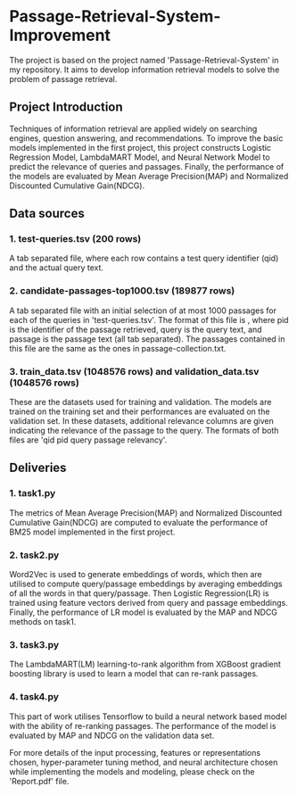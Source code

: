 # Passage-Retrieval-System-Improvement
The project is based on the project named 'Passage-Retrieval-System' in my repository. It aims to develop information retrieval models to solve the problem of passage retrieval. 

## Project Introduction 
Techniques of information retrieval are applied widely on searching engines, question answering, and recommendations. To improve the basic models implemented in the first project, this project constructs Logistic Regression Model, LambdaMART Model, and Neural Network Model to predict the relevance of queries and passages. Finally, the performance of the models are evaluated by Mean Average Precision(MAP) and Normalized Discounted Cumulative Gain(NDCG).

## Data sources
### 1. test-queries.tsv (200 rows)
A tab separated file, where each row contains a test query identifier (qid) and the actual query text.

### 2. candidate-passages-top1000.tsv (189877 rows)
A tab separated file with an initial selection of at most 1000 passages for each of the queries in 'test-queries.tsv'. The format of this file is <qid pid query passage>, where pid is the identifier of the passage retrieved, query is the query text, and passage is the passage text (all tab separated). The passages contained in this file are the same as the ones in passage-collection.txt. 

### 3. train_data.tsv (1048576 rows) and validation_data.tsv (1048576 rows)
These are the datasets used for training and validation. The models are trained on the training set and their performances are evaluated on the validation set. In these datasets, additional relevance columns are given indicating the relevance of the passage to the query. The formats of both files are 'qid pid query passage relevancy'. 

## Deliveries

### 1. task1.py
The metrics of Mean Average Precision(MAP) and Normalized Discounted Cumulative Gain(NDCG) are computed to evaluate the performance of BM25 model implemented in the first project. 

### 2. task2.py
Word2Vec is used to generate embeddings of words, which then are utilised to compute query/passage embeddings by averaging embeddings of all the words in that query/passage. Then Logistic Regression(LR) is trained using feature vectors derived from query and passage embeddings. Finally, the performance of LR model is evaluated by the MAP and NDCG methods on task1.

### 3. task3.py
The LambdaMART(LM) learning-to-rank algorithm from XGBoost gradient boosting library is used to learn a model that can re-rank passages. 

### 4. task4.py
This part of work utilises Tensorflow to build a neural network based model with the ability of re-ranking passages. The performance of the model is evaluated by MAP and NDCG on the validation data set.


For more details of the input processing, features or representations chosen, hyper-parameter tuning method, and neural architecture chosen while implementing the models and modeling, please check on the 'Report.pdf' file. 
